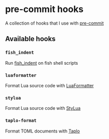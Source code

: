 # pre-commit hooks

A collection of hooks that I use with [pre-commit](https://github.com/pre-commit/pre-commit)

## Available hooks

### `fish_indent`

Run [fish_indent](https://fishshell.com/docs/current/cmds/fish_indent.html) on fish shell scripts

### `luaformatter`

Format Lua source code with [LuaFormatter](https://github.com/Koihik/LuaFormatter)

### `stylua`

Format Lua source code with [StyLua](https://github.com/JohnnyMorganz/StyLua)

### `taplo-format`

Format TOML documents with [Taplo](https://taplo.tamasfe.dev/)
